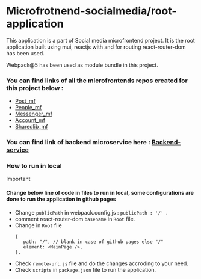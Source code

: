 # Microfrotnend-socialmedia/root-application

This application is a part of Social media microfrontend project. It is the root application built using mui, reactjs with  and for routing react-router-dom has been used.

Webpack@5 has been used as module bundle in this project.

### You can find links of all the microfrontends repos created for this project below :

* [Post_mf](https://github.com/KshitijRaj09/post_mf)
* [People_mf](https://github.com/KshitijRaj09/people_mf)
* [Messenger_mf](https://github.com/KshitijRaj09/messenger_mf)
* [Account_mf](https://github.com/KshitijRaj09/account_mf)
* [Sharedlib_mf](https://github.com/KshitijRaj09/sharedlib)

### You can find link of backend microservice here : [Backend-service](https://github.com/KshitijRaj09/mf-backend)

### How to run in local

> [!IMPORTANT]
#### Change below line of code in files to run in local, some configurations are done to run the application in github pages
* Change `publicPath` in webpack.config.js : ```publicPath : '/' ```.
* comment react-router-dom `basename` in `Root` file.
* Change in `Root` file
   ```
   {
      path: "/", // blank in case of github pages else "/"
      element: <MainPage />,
   },
   ```
* Check `remote-url.js` file and do the changes accroding to your need.
* Check `scripts` in `package.json` file to run the application.
